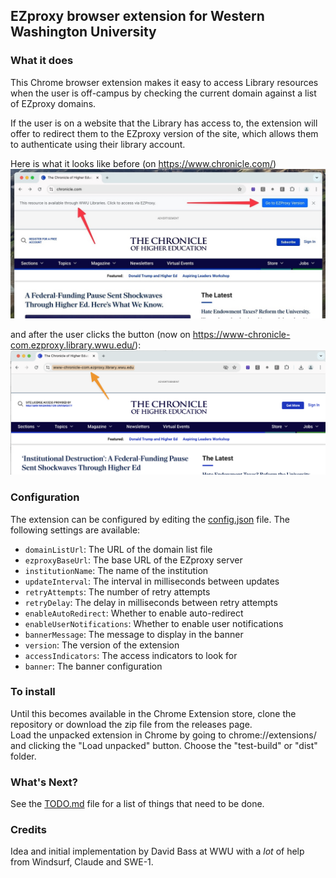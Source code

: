 ## EZproxy browser extension for Western Washington University

### What it does 
This Chrome browser extension makes it easy to access Library resources when the user is off-campus by checking the current domain against a list of EZproxy domains.

If the user is on a website that the Library has access to, the extension will offer to redirect them to the EZproxy version of the site, which allows them to authenticate using their library account.

Here is what it looks like before (on https://www.chronicle.com/)
![EZproxy Domain Checker Screenshot](images/chronicle-before.png)

and after the user clicks the button (now on https://www-chronicle-com.ezproxy.library.wwu.edu/):
![EZproxy Domain Checker Screenshot](images/chronicle-after.png)

### Configuration
The extension can be configured by editing the [config.json](config.json) file.  The following settings are available:

- `domainListUrl`: The URL of the domain list file
- `ezproxyBaseUrl`: The base URL of the EZproxy server
- `institutionName`: The name of the institution
- `updateInterval`: The interval in milliseconds between updates
- `retryAttempts`: The number of retry attempts
- `retryDelay`: The delay in milliseconds between retry attempts
- `enableAutoRedirect`: Whether to enable auto-redirect
- `enableUserNotifications`: Whether to enable user notifications
- `bannerMessage`: The message to display in the banner
- `version`: The version of the extension
- `accessIndicators`: The access indicators to look for
- `banner`: The banner configuration

### To install
Until this becomes available in the Chrome Extension store, clone the repository or download the zip file from the releases page.  
Load the unpacked extension in Chrome by going to chrome://extensions/ and clicking the "Load unpacked" button.  Choose the "test-build" or "dist" folder.

### What's Next?
See the [TODO.md](TODO.md) file for a list of things that need to be done.

### Credits
Idea and initial implementation by David Bass at WWU with a *lot* of help from Windsurf, Claude and SWE-1.